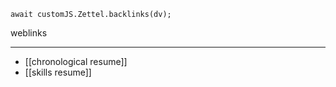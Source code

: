 
```dataviewjs
await customJS.Zettel.backlinks(dv);
```
weblinks 
___
- [[chronological resume]]
- [[skills resume]]
